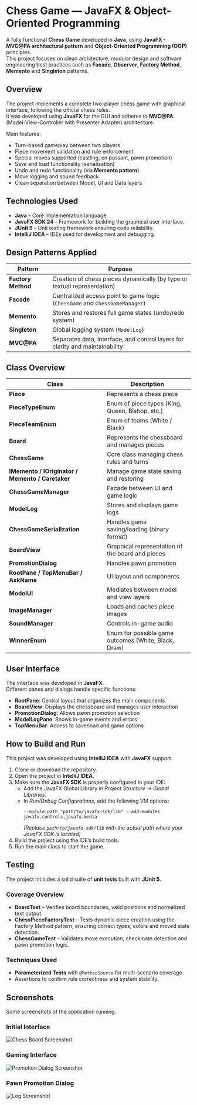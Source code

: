 # Chess Game — JavaFX & Object-Oriented Programming

A fully functional **Chess Game** developed in **Java**, using **JavaFX - MVC@PA architectural pattern** and **Object-Oriented Programming (OOP)** principles.  
This project focuses on clean architecture, modular design and software engineering best practices such as **Facade**, **Observer**, **Factory Method**, **Memento** and **Singleton** patterns.


## Overview

The project implements a complete two-player chess game with graphical interface, following the official chess rules.  
It was developed using **JavaFX** for the GUI and adheres to **MVC@PA** (Model-View-Controller with Presenter Adapter) architecture.

Main features:
- Turn-based gameplay between two players  
- Piece movement validation and rule enforcement  
- Special moves supported (castling, en passant, pawn promotion)  
- Save and load functionality (serialization)  
- Undo and redo functionality (via **Memento pattern**)  
- Move logging and sound feedback  
- Clean separation between Model, UI and Data layers  


## Technologies Used

- **Java** – Core implementation language.  
- **JavaFX SDK 24** – Framework for building the graphical user interface.  
- **JUnit 5** – Unit testing framework ensuring code reliability.  
- **IntelliJ IDEA** – IDEs used for development and debugging.  

## Design Patterns Applied

| Pattern | Purpose |
|----------|----------|
| **Factory Method** | Creation of chess pieces dynamically (by type or textual representation) |
| **Facade** | Centralized access point to game logic (`ChessGame` and `ChessGameManager`) |
| **Memento** | Stores and restores full game states (undo/redo system) |
| **Singleton** | Global logging system (`ModelLog`) |
| **MVC@PA** | Separates data, interface, and control layers for clarity and maintainability |

## Class Overview

| Class | Description |
|--------|--------------|
| **Piece** | Represents a chess piece |
| **PieceTypeEnum** | Enum of piece types (King, Queen, Bishop, etc.) |
| **PieceTeamEnum** | Enum of teams (White / Black) |
| **Board** | Represents the chessboard and manages pieces |
| **ChessGame** | Core class managing chess rules and turns |
| **IMemento / IOriginator / Memento / Caretaker** | Manage game state saving and restoring |
| **ChessGameManager** | Facade between UI and game logic |
| **ModelLog** | Stores and displays game logs |
| **ChessGameSerialization** | Handles game saving/loading (binary format) |
| **BoardView** | Graphical representation of the board and pieces |
| **PromotionDialog** | Handles pawn promotion |
| **RootPane / TopMenuBar / AskName** | UI layout and components |
| **ModelUI** | Mediates between model and view layers |
| **ImageManager** | Loads and caches piece images |
| **SoundManager** | Controls in-game audio |
| **WinnerEnum** | Enum for possible game outcomes (White, Black, Draw) |

## User Interface

The interface was developed in **JavaFX**.  
Different panes and dialogs handle specific functions:
- **RootPane**: Central layout that organizes the main components  
- **BoardView**: Displays the chessboard and manages user interaction  
- **PromotionDialog**: Allows pawn promotion selection  
- **ModelLogPane**: Shows in-game events and errors  
- **TopMenuBar**: Access to save/load and game options  

## How to Build and Run

This project was developed using **IntelliJ IDEA** with **JavaFX** support.

1. Clone or download the repository.  
2. Open the project in **IntelliJ IDEA**.  
3. Make sure the **JavaFX SDK** is properly configured in your IDE:
   - Add the JavaFX Global Library in *Project Structure → Global  Libraries*.  
   - In *Run/Debug Configurations*, add the following VM options:  
     ```
     --module-path "path/to/javafx-sdk/lib" --add-modules javafx.controls,javafx.media
     ```
     *(Replace `path/to/javafx-sdk/lib` with the actual path where your JavaFX SDK is located)*
4. Build the project using the IDE’s build tools.  
5. Run the main class to start the game.

## Testing

The project includes a solid suite of **unit tests** built with **JUnit 5**.
### Coverage Overview
- **BoardTest** – Verifies board boundaries, valid positions and normalized text output.  
- **ChessPieceFactoryTest** – Tests dynamic piece creation using the Factory Method pattern, ensuring correct types, colors and moved state detection.  
- **ChessGameTest** – Validates move execution, checkmate detection and pawn promotion logic.

### Techniques Used
- **Parameterized Tests** with `@MethodSource` for multi-scenario coverage.  
- Assertions to confirm rule correctness and system stability.  

## Screenshots
Some screenshots of the application running.

### Initial Interface
![Chess Board Screenshot](images/initial_interface.png)

### Gaming Interface
![Promotion Dialog Screenshot](images/gaming_interface.png)

### Pawn Promotion Dialog
![Log Screenshot](images/pawn_promotion.png)
